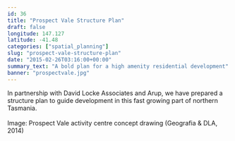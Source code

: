 ```yaml
---
id: 36
title: "Prospect Vale Structure Plan"
draft: false
longitude: 147.127
latitude: -41.48
categories: ["spatial_planning"]
slug: "prospect-vale-structure-plan"
date: "2015-02-26T03:16:00+00:00"
summary_text: "A bold plan for a high amenity residential development"
banner: "prospectvale.jpg"
---
```


<span><div>In partnership with David Locke Associates and Arup, we have prepared a structure plan to guide development in this fast growing part of northern Tasmania.</div><div><br></div><span class="wysiwyg-color-silver">Image: Prospect Vale activity centre&nbsp;concept drawing (Geografia &amp; DLA, 2014)</span><br><br></span>
